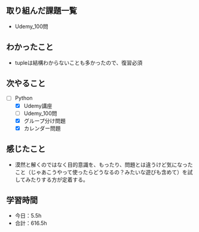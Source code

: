 ## 取り組んだ課題一覧

- Udemy_100問  

## わかったこと
-  tupleは結構わからないことも多かったので、復習必須

## 次やること

- [ ] Python
    - [x] Udemy講座
    - [ ] Udemy_100問
    - [x] グループ分け問題
    - [x] カレンダー問題

## 感じたこと
- 漠然と解くのではなく目的意識を、もったり、問題とは違うけど気になったこと（じゃあこうやって使ったらどうなるの？みたいな遊びも含めて）を試してみたりする方が定着する。    

## 学習時間

- 今日：5.5h
- 合計：616.5h